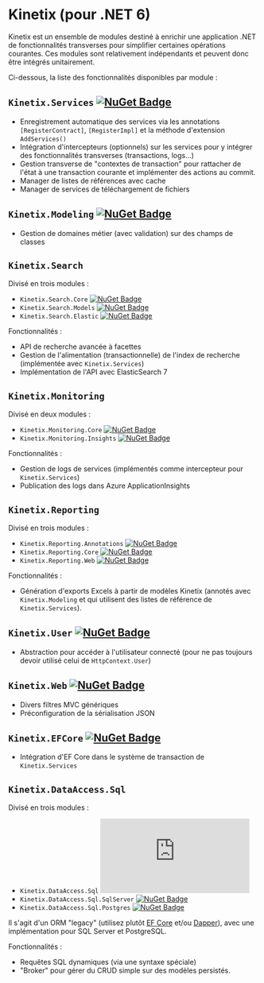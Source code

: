 # Kinetix (pour .NET 6)

Kinetix est un ensemble de modules destiné à enrichir une application .NET de fonctionnalités transverses pour simplifier certaines opérations courantes. Ces modules sont relativement indépendants et peuvent donc être intégrés unitairement.

Ci-dessous, la liste des fonctionnalités disponibles par module :

## `Kinetix.Services` [![NuGet Badge](https://badgen.net/nuget/v/Kinetix.Services)](https://www.nuget.org/packages/Kinetix.Services)

- Enregistrement automatique des services via les annotations `[RegisterContract]`, `[RegisterImpl]` et la méthode d'extension `AddServices()`
- Intégration d'intercepteurs (optionnels) sur les services pour y intégrer des fonctionnalités transverses (transactions, logs...)
- Gestion transverse de "contextes de transaction" pour rattacher de l'état à une transaction courante et implémenter des actions au commit.
- Manager de listes de références avec cache
- Manager de services de téléchargement de fichiers

## `Kinetix.Modeling` [![NuGet Badge](https://badgen.net/nuget/v/Kinetix.Modeling)](https://www.nuget.org/packages/Kinetix.Modeling)

- Gestion de domaines métier (avec validation) sur des champs de classes

## `Kinetix.Search` 
Divisé en trois modules :
- `Kinetix.Search.Core` [![NuGet Badge](https://badgen.net/nuget/v/Kinetix.Search.Core)](https://www.nuget.org/packages/Kinetix.Search.Core)
- `Kinetix.Search.Models` [![NuGet Badge](https://badgen.net/nuget/v/Kinetix.Search.Models)](https://www.nuget.org/packages/Kinetix.Search.Models)
- `Kinetix.Search.Elastic` [![NuGet Badge](https://badgen.net/nuget/v/Kinetix.Search.Elastic)](https://www.nuget.org/packages/Kinetix.Search.Elastic)

Fonctionnalités :
- API de recherche avancée à facettes
- Gestion de l'alimentation (transactionnelle) de l'index de recherche (implémentée avec `Kinetix.Services`)
- Implémentation de l'API avec ElasticSearch 7

## `Kinetix.Monitoring`
Divisé en deux modules :
- `Kinetix.Monitoring.Core` [![NuGet Badge](https://badgen.net/nuget/v/Kinetix.Monitoring.Core)](https://www.nuget.org/packages/Kinetix.Monitoring.Core)
- `Kinetix.Monitoring.Insights` [![NuGet Badge](https://badgen.net/nuget/v/Kinetix.Monitoring.Insights)](https://www.nuget.org/packages/Kinetix.Monitoring.Insights)

Fonctionnalités :
- Gestion de logs de services (implémentés comme intercepteur pour `Kinetix.Services`)
- Publication des logs dans Azure ApplicationInsights

## `Kinetix.Reporting`
Divisé en trois modules :
- `Kinetix.Reporting.Annotations` [![NuGet Badge](https://badgen.net/nuget/v/Kinetix.Reporting.Annotations)](https://www.nuget.org/packages/Kinetix.Reporting.Annotations)
- `Kinetix.Reporting.Core` [![NuGet Badge](https://badgen.net/nuget/v/Kinetix.Reporting.Core)](https://www.nuget.org/packages/Kinetix.Reporting.Core)
- `Kinetix.Reporting.Web` [![NuGet Badge](https://badgen.net/nuget/v/Kinetix.Reporting.Web)](https://www.nuget.org/packages/Kinetix.Reporting.Web)

Fonctionnalités :
- Génération d'exports Excels à partir de modèles Kinetix (annotés avec `Kinetix.Modeling` et qui utilisent des listes de référence de `Kinetix.Services`).

## `Kinetix.User` [![NuGet Badge](https://badgen.net/nuget/v/Kinetix.User)](https://www.nuget.org/packages/Kinetix.User)

- Abstraction pour accéder à l'utilisateur connecté (pour ne pas toujours devoir utilisé celui de `HttpContext.User`)

## `Kinetix.Web` [![NuGet Badge](https://badgen.net/nuget/v/Kinetix.Web)](https://www.nuget.org/packages/Kinetix.Web)

- Divers filtres MVC génériques
- Préconfiguration de la sérialisation JSON

## `Kinetix.EFCore` [![NuGet Badge](https://badgen.net/nuget/v/Kinetix.EFCore)](https://www.nuget.org/packages/Kinetix.EFCore)

- Intégration d'EF Core dans le système de transaction de `Kinetix.Services`

## `Kinetix.DataAccess.Sql`

Divisé en trois modules :
- `Kinetix.DataAccess.Sql` [![NuGet Badge](https://badgen.net/nuget/v/Kinetix.DataAccess.Sql)](https://www.nuget.org/packages/Kinetix.DataAccess.Sql)
- `Kinetix.DataAccess.Sql.SqlServer` [![NuGet Badge](https://badgen.net/nuget/v/Kinetix.DataAccess.Sql.SqlServer)](https://www.nuget.org/packages/Kinetix.DataAccess.Sql.SqlServer)
- `Kinetix.DataAccess.Sql.Postgres` [![NuGet Badge](https://badgen.net/nuget/v/Kinetix.DataAccess.Sql.Postgres)](https://www.nuget.org/packages/Kinetix.DataAccess.Sql.Postgres)

Il s'agit d'un ORM "legacy" (utilisez plutôt [EF Core](https://docs.microsoft.com/en-us/ef/core/) et/ou [Dapper](https://dapper-tutorial.net/dapper)), avec une implémentation pour SQL Server et PostgreSQL.

Fonctionnalités :
- Requêtes SQL dynamiques (via une syntaxe spéciale)
- "Broker" pour gérer du CRUD simple sur des modèles persistés.
